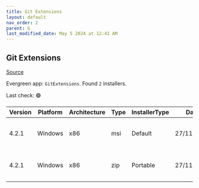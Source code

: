 ```yaml
---
title: Git Extensions
layout: default
nav_order: 2
parent: G
last_modified_date: May 5 2024 at 12:41 AM
---
```


## Git Extensions

[Source](https://github.com/gitextensions/gitextensions)

Evergreen app: `GitExtensions`. Found `2` installers.

Last check: 🟢

| Version | Platform | Architecture | Type | InstallerType | Date       | Size     | URI                                                                                                                                                                                                                                                  |
| ------- | -------- | ------------ | ---- | ------------- | ---------- | -------- | ---------------------------------------------------------------------------------------------------------------------------------------------------------------------------------------------------------------------------------------------------- |
| 4.2.1   | Windows  | x86          | msi  | Default       | 27/11/2023 | 23248896 | [https://github.com/gitextensions/gitextensions/releases/download/v4.2.1/GitExtensions-4.2.1.17611-b0c0b2848.msi](https://github.com/gitextensions/gitextensions/releases/download/v4.2.1/GitExtensions-4.2.1.17611-b0c0b2848.msi)                   |
| 4.2.1   | Windows  | x86          | zip  | Portable      | 27/11/2023 | 22614104 | [https://github.com/gitextensions/gitextensions/releases/download/v4.2.1/GitExtensions-Portable-4.2.1.17611-b0c0b2848.zip](https://github.com/gitextensions/gitextensions/releases/download/v4.2.1/GitExtensions-Portable-4.2.1.17611-b0c0b2848.zip) |
